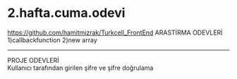# 2.hafta.cuma.odevi
https://github.com/hamitmizrak/Turkcell_FrontEnd
  ARASTİRMA ODEVLERİ
 1)callbackfunction
 2)new array

****************************
   PROJE ODEVLERİ  
 Kullanıcı tarafından girilen şifre ve şifre doğrulama

